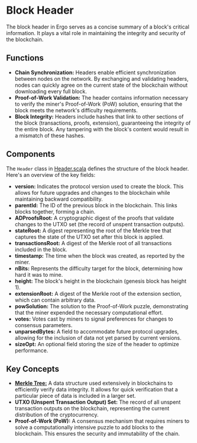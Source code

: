 # Block Header

The block header in Ergo serves as a concise summary of a block's critical information. It plays a vital role in maintaining the integrity and security of the blockchain. 

## Functions

* **Chain Synchronization:**  Headers enable efficient synchronization between nodes on the network. By exchanging and validating headers, nodes can quickly agree on the current state of the blockchain without downloading every full block.
* **Proof-of-Work Validation:** The header contains information necessary to verify the miner's Proof-of-Work (PoW) solution, ensuring that the block meets the network's difficulty requirements.
* **Block Integrity:**  Headers include hashes that link to other sections of the block (transactions, proofs, extension), guaranteeing the integrity of the entire block. Any tampering with the block's content would result in a mismatch of these hashes.

## Components

The `Header` class in  [Header.scala](https://github.com/ergoplatform/ergo/blob/master/ergo-core/src/main/scala/org/ergoplatform/modifiers/history/header/Header.scala) defines the structure of the block header. Here's an overview of the key fields:

* **version:**  Indicates the protocol version used to create the block. This allows for future upgrades and changes to the blockchain while maintaining backward compatibility.
* **parentId:**  The ID of the previous block in the blockchain. This links blocks together, forming a chain.
* **ADProofsRoot:** A cryptographic digest of the proofs that validate changes to the UTXO set (the record of unspent transaction outputs).
* **stateRoot:**  A digest representing the root of the Merkle tree that captures the state of the UTXO set after this block is applied.
* **transactionsRoot:** A digest of the Merkle root of all transactions included in the block.
* **timestamp:** The time when the block was created, as reported by the miner.
* **nBits:**  Represents the difficulty target for the block, determining how hard it was to mine.
* **height:** The block's height in the blockchain (genesis block has height 1).
* **extensionRoot:**  A digest of the Merkle root of the extension section, which can contain arbitrary data.
* **powSolution:** The solution to the Proof-of-Work puzzle, demonstrating that the miner expended the necessary computational effort.
* **votes:**  Votes cast by miners to signal preferences for changes to consensus parameters.
* **unparsedBytes:**  A field to accommodate future protocol upgrades, allowing for the inclusion of data not yet parsed by current versions.
* **sizeOpt:** An optional field storing the size of the header to optimize performance.


## Key Concepts

* **[Merkle Tree:](merkle-tree.md)** A data structure used extensively in blockchains to efficiently verify data integrity. It allows for quick verification that a particular piece of data is included in a larger set.
* **UTXO (Unspent Transaction Output) Set:** The record of all unspent transaction outputs on the blockchain, representing the current distribution of the cryptocurrency.
* **Proof-of-Work (PoW):** A consensus mechanism that requires miners to solve a computationally intensive puzzle to add blocks to the blockchain. This ensures the security and immutability of the chain.

